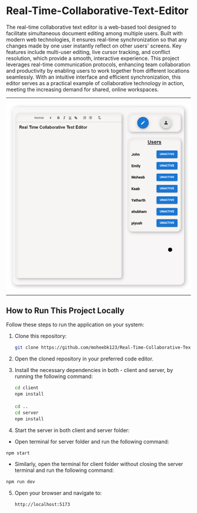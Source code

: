 # Real-Time-Collaborative-Text-Editor
The real-time collaborative text editor is a web-based tool designed to facilitate simultaneous document editing among multiple users. Built with modern web technologies, it ensures real-time synchronization so that any changes made by one user instantly reflect on other users' screens. Key features include multi-user editing, live cursor tracking, and conflict resolution, which provide a smooth, interactive experience. This project leverages real-time communication protocols, enhancing team collaboration and productivity by enabling users to work together from different locations seamlessly. With an intuitive interface and efficient synchronization, this editor serves as a practical example of collaborative technology in action, meeting the increasing demand for shared, online workspaces.

---

<img src="./project-photo.png" />

---

## How to Run This Project Locally

Follow these steps to run the application on your system:

1. Clone this repository:
   ```bash
   git clone https://github.com/moheebk123/Real-Time-Collaborative-Text-Editor.git
   ```
2. Open the cloned repository in your preferred code editor.
3. Install the necessary dependencies in both - client and server, by running the following command:

   ```bash
   cd client
   npm install

   cd ..
   cd server
   npm install
   ```

4. Start the server in both client and server folder:
  - Open terminal for server folder and run the following command:
   ```bash
   npm start
   ```
   - Similarly, open the terminal for client folder without closing the server terminal and run the following command:
   ```bash
   npm run dev
   ```

5. Open your browser and navigate to:

   ```bash
   http://localhost:5173
   ```